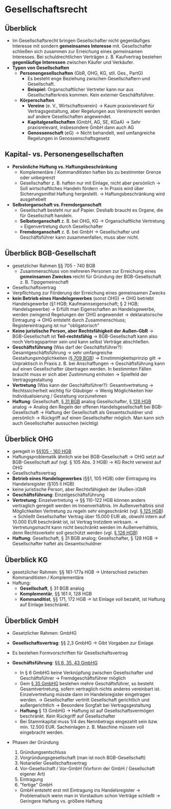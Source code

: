 # Gesellschaftsrecht

## Überblick

* Im Gesellschaftsrecht bringen Gesellschafter nicht gegenläufiges Interesse mit sondern **gemeinsames Interesse** mit. Gesellschafter schließen sich zusammen zur Erreichung eines gemeinsamen Interesses. Bei schuldrechtlichen Verträgen z. B. Kaufvertrag bestehen **gegenläufige Interessen** zwischen Käufer und Verkäufer.  
* **Typen von Gesellschaften**
  * **Personengesellschaften** \(GbR, OHG, KG, stll. Ges., PartG\)
    * Es besteht enge Beziehung zwischen Gesellschaftern und Gesellschaft.
    * **Beispiel:** Organschaftlicher Vertreter kann nur aus Gesellschafterkreis kommen. Kein externer Geschäftsführer.
  * **Körperschaften**
    * **Vereine** \(e. V., Wirtschaftsverein\) → Kaum praxisrelevant für Vertragsgestaltung, aber Regelungen aus Vereinsrecht werden auf andere Gesellschaften angewendet.
    * **Kapitalgesellschaften** \(GmbH, AG, SE, KGaA\) → Sehr praxisrelevant, insbesondere GmbH dann auch AG
    * **Genossenschaft** \(eG\) → Nicht behandelt, weil umfangreiche Regelungen in Genossenschaftsgesetz

## Kapital- vs. Personengesellschaften

* **Persönliche Haftung vs. Haftungsbeschränkung**
  * Komplementäre / Kommanditisten haften bis zu bestimmter Grenze oder unbegrenzt
  * Gesellschafter z. B. haften nur mit Einlage, nicht aber persönlich → Soll wirtschaftliches Handeln fördern → In Praxis wird über Sicherungsmittel Haftung hergestellt. → Haftungsbeschränkung wird ausgehebelt
* **Selbstorganschaft vs. Fremdorganschaft**
  * Gesellschaft besteht nur auf Papier. Deshalb braucht es Organe, die für Gesellschaft handeln.
  * **Selbstorganschaft** z. B. bei OHG, KG → Organschaftliche Vertretung = Eigenvertretung durch Gesellschafter
  * **Fremdorganschaft** z. B. bei GmbH → Gesellschafter und Geschäftsführer kann zusammenfallen, muss aber nicht. 

## Überblick BGB-Gesellschaft

* gesetzlicher Rahmen §§ 705 - 740 BGB
  * Zusammenschluss von mehreren Personen zur Erreichung eines **gemeinsamen Zweckes** reicht für Gründung der BGB-Gesellschaft z. B. Tippgemeinschaft
* Gesellschaftsvertrag
* Verpflichtung zur Förderung der Erreichung eines gemeinsamen Zwecks
* **kein Betrieb eines Handelsgewerbes** \(sonst OHG\) → OHG betriebt Handelsgewerbe \(§1 HGB; Kaufmannseigenschaft; § 2 HGB; Handelsgewerbe\) → Erfüllt man Eigenschaften an Handelsgewerbe, werden zwingend Regelungen der OHG angewendet → deklaratorische Eintragung → OHG entsteht durch Zusammenschluss; Registereintragung ist nur "obligatorisch"
* **Keine juristische Person, aber Rechtsfähigkeit der Außen-GbR** → BGB-Gesellschaft ist **Teil-rechtsfähig** → BGB-Gesellschaft kann also noch Vertragspartner sein und kann selbst Verträge abschließen.
* **Geschäftsführung** \(Was darf der Geschäftsführer?\): Gesamtgeschäftsführung → sehr umfangreiche Gestaltungsmöglichkeiten \([§ 709 BGB](https://www.gesetze-im-internet.de/bgb/__709.html)\) → Einstimmigkeitsprinzip gilt → Unpraktisch in Praxis z. B. bei Anschaffungen → Geschäftsführung kann auf einen Gesellschafter übertragen werden. In bestimmten Fällen braucht muss er sich aber Zustimmung einholen → Spielfeld der Vertragsgestaltung
* **Vertretung** \(Was kann der Geschäftsführer?\): Gesamtvertretung → Rechtssicherheit wichtig für Gläubiger → Wenig Möglichkeiten hier Individualisierung / Gestaltung vorzunehmen
* **Haftung**: Gesellschaft, [§ 31 BGB](https://www.gesetze-im-internet.de/bgb/__31.html) analog Gesellschafter, [§ 128 HGB](https://www.gesetze-im-internet.de/hgb/__128.html) analog → Analog den Regeln der offenen Handelsgesellschaft bei BGB-Gesellschaft → Haftung der Gesellschaft als Gesamtschuldner und persönlich → Rückgriff auf einen Gesellschafter möglich. Man kann sich auch Gesellschafter aussuchen \(wichtig\)

## Überblick OHG

* geregelt in [§§105 - 160 HGB](https://www.gesetze-im-internet.de/hgb/__105.html)
* Haftungsproblematik ähnlich wie bei BGB-Gesellschaft → OHG setzt auf BGB-Gesellschaft auf \(vgl. § 105 Abs. 3 HGB\) → KG Recht verweist auf OHG
* Gesellschaftsvertrag
* **Betrieb eines Handelsgewerbes** \(§§1, 105 HGB\) oder Eintragung ins Handelsregister \(§105 li HGB\)
* keine juristische Person, aber Rechtsfähigkeit der \(Außen-\)GbR
* **Geschäftsführung**: Einzelgeschäftsführung
* **Vertretung**: Einzelvertretung → §§ 110-122 HGB können anders vertraglich geregelt werden im Innenverhältnis. Im Außenverhältnis sind Möglichkeiten Vertretung zu regeln sehr eingeschränkt \(vgl. [§ 125 HGB](https://www.gesetze-im-internet.de/hgb/__125.html)\) → Schließt Gesellschafter Vertrag über 15.000 EUR ab, obwohl intern auf 10.000 EUR beschränkt ist, ist Vertrag trotzdem wirksam. → Vertretungsmacht kann nicht beschränkt werden im Außenverhältnis, denn Rechtsverkehr soll geschützt werden \(vgl. [§ 126 HGB](https://www.gesetze-im-internet.de/hgb/__126.html)\)
* **Haftung**: Gesellschaft, § 31 BGB analog; Gesellschafter, § 128 HGB → Gesellschafter haftet als Gesamtschuldner

## Überblick KG

* gesetzlicher Rahmen: §§ 161-177a HGB → Unterschied zwischen Kommanditisten / Komplementäre
* Haftung:
  * **Gesellschaft**, § 31 BGB analog
  * **Komplementär**, §§ 161 II, 128 HGB
  * **Kommanditist**, §§ 171, 172 HGB → Ist Einlage voll bezahlt, ist Haftung auf Einlage beschränkt.

## Überblick GmbH

* Gesetzlicher Rahmen: GmbHG
* **Gesellschaftsvertrag**: §§ 2,3 GmbHG → Gibt Vorgaben zur Einlage
* Es bestehen Formvorschriften für Gesellschaftsvertrag
* **Geschäftsführung**: [§§ 6, 35, 43 GmbHG](https://www.gesetze-im-internet.de/gmbhg/__6.html)
  * In § 6 GmbHG keine Verknüpfung zwischen Gesellschafter und Geschäftsführer → Fremdgeschäftsführer möglich
  * Gem [§ 35 GmbHG](https://www.gesetze-im-internet.de/gmbhg/__35.html) bestehen mehre Geschäftsführer, so besteht Gesamtvertretung, sofern vertraglich nichts anderes vereinbart ist. Einzelvertretung müsste dann im Handelsregister eingetragen werden. → Gesellschafter vertritt Gesellschaft gerichtlich und außergerichtlich → Besondere Sorgfalt bei Vertragsgestaltung
  * **Haftung** § 13 GmbHG → Haftung ist auf Gesellschaftsvermögen beschränkt. Kein Rückgriff auf Gesellschafter
  * Bei Stammkapital muss 1/4 des Nennbetrags eingezahlt sein bzw. min. 12.500 EUR. Sacheinlagen z. B. Maschine müssen voll eingebracht werden.
* Phasen der Gründung
  1. Gründungsentschluss
  2.  Vorgründungsgesellschaft \(man ist noch BGB-Gesellschaft\)
  3. Notarieller Gesellschaftsvertrag
  4. Vor-Gesellschaft / Vor-GmbH \(Vorform der GmbH / Gesellschaft eigener Art\) 
  5. Eintragung
  6. "fertige" GmbH

  * GmbH entsteht erst mit Eintragung ins Handelsregister → Problematisch wenn man in Vorstadium schon Verträge schließt → Geringere Haftung vs. größere Haftung

